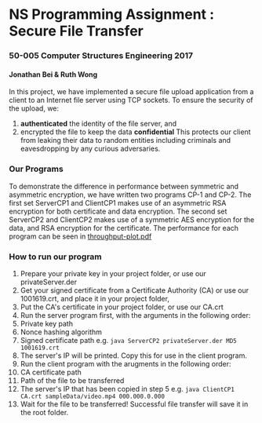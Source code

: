 # NS Programming Assignment : Secure File Transfer
### 50-005 Computer Structures Engineering 2017
#### Jonathan Bei & Ruth Wong


In this project, we have implemented a secure file upload application from a client to an Internet file server using TCP sockets.
To ensure the security of the upload, we: 

1. **authenticated** the identity of the file server, and
2. encrypted the file to keep the data **confidential**
This protects our client from leaking their data to random entities including criminals and eavesdropping by any curious adversaries.


### Our Programs
To demonstrate the difference in performance between symmetric and asymmetric encryption, we have written two programs CP-1 and CP-2.
The first set ServerCP1 and ClientCP1 makes use of an asymmetric RSA encryption for both certificate and data encryption.
The second set ServerCP2 and ClientCP2 makes use of a symmetric AES encryption for the data, and RSA encryption for the certificate.
The performance for each program can be seen in [throughput-plot.pdf](https://github.com/woshibiantai/NS-Programming-Assignment/)


### How to run our program
1. Prepare your private key in your project folder, or use our privateServer.der
2. Get your signed certificate from a Certificate Authority (CA) or use our 1001619.crt, and place it in your project folder, 
3. Put the CA's certificate in your project folder, or use our CA.crt
4. Run the server program first, with the arguments in the following order:
  1. Private key path
  2. Nonce hashing algorithm
  3. Signed certificate path
   e.g. `java ServerCP2 privateServer.der MD5 1001619.crt`  
5. The server's IP will be printed. Copy this for use in the client program.
6. Run the client program with the arugments in the following order: 
  1. CA certificate path
  2. Path of the file to be transferred
  3. The server's IP that has been copied in step 5
   e.g. `java ClientCP1 CA.crt sampleData/video.mp4 000.000.0.000`  
7. Wait for the file to be transferred! Successful file transfer will save it in the root folder. 
